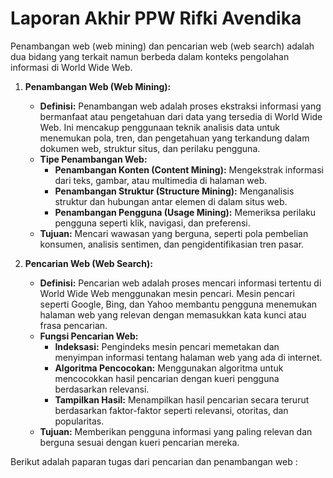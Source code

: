 # Laporan Akhir PPW Rifki Avendika

Penambangan web (web mining) dan pencarian web (web search) adalah dua bidang yang terkait namun berbeda dalam konteks pengolahan informasi di World Wide Web.

1. **Penambangan Web (Web Mining):**
   - **Definisi:** Penambangan web adalah proses ekstraksi informasi yang bermanfaat atau pengetahuan dari data yang tersedia di World Wide Web. Ini mencakup penggunaan teknik analisis data untuk menemukan pola, tren, dan pengetahuan yang terkandung dalam dokumen web, struktur situs, dan perilaku pengguna.
   - **Tipe Penambangan Web:**
      - **Penambangan Konten (Content Mining):** Mengekstrak informasi dari teks, gambar, atau multimedia di halaman web.
      - **Penambangan Struktur (Structure Mining):** Menganalisis struktur dan hubungan antar elemen di dalam situs web.
      - **Penambangan Pengguna (Usage Mining):** Memeriksa perilaku pengguna seperti klik, navigasi, dan preferensi.
   - **Tujuan:** Mencari wawasan yang berguna, seperti pola pembelian konsumen, analisis sentimen, dan pengidentifikasian tren pasar.

2. **Pencarian Web (Web Search):**
   - **Definisi:** Pencarian web adalah proses mencari informasi tertentu di World Wide Web menggunakan mesin pencari. Mesin pencari seperti Google, Bing, dan Yahoo membantu pengguna menemukan halaman web yang relevan dengan memasukkan kata kunci atau frasa pencarian.
   - **Fungsi Pencarian Web:**
      - **Indeksasi:** Pengindeks mesin pencari memetakan dan menyimpan informasi tentang halaman web yang ada di internet.
      - **Algoritma Pencocokan:** Menggunakan algoritma untuk mencocokkan hasil pencarian dengan kueri pengguna berdasarkan relevansi.
      - **Tampilkan Hasil:** Menampilkan hasil pencarian secara terurut berdasarkan faktor-faktor seperti relevansi, otoritas, dan popularitas.
   - **Tujuan:** Memberikan pengguna informasi yang paling relevan dan berguna sesuai dengan kueri pencarian mereka.

Berikut adalah paparan tugas dari pencarian dan penambangan web : 


```{tableofcontents}
```
